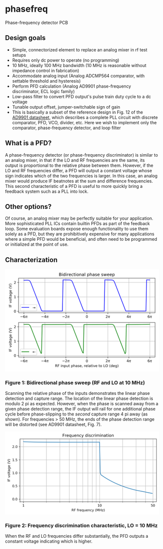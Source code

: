 # phasefreq
 Phase-frequency detector PCB

## Design goals

* Simple, connectorized element to replace an analog mixer in rf test setups
* Requires only dc power to operate (no programming)
* 10 MHz, ideally 100 MHz bandwidth (10 MHz is reasonable without impedance control in fabrication)
* Accommodate analog input (Analog ADCMP564 comparator, with settable threshold and hysteresis)
* Perform PFD calculation (Analog AD9901 phase-frequency discriminator, ECL logic family)
* Low-pass filter to convert PFD output's pulse train duty cycle to a dc voltage
* Tunable output offset, jumper-switchable sign of gain
* This is basically a subset of the reference design in Fig. 12 of the [AD9901 datasheet](https://www.analog.com/media/en/technical-documentation/data-sheets/AD9901.pdf), which describes a complete PLL circuit with discrete comparator, PFD, VCO, divider, etc. Here we wish to implement only the comparator, phase-frequency detector, and loop filter

## What is a PFD?

A phase-frequency detector (or phase-frequency discriminator) is similar to an analog mixer, in that if the LO and RF frequencies are the same, its output is proportional to the relative phase between them. However, if the LO and RF frequencies differ, a PFD will output a constant voltage whose sign indicates which of the two frequencies is larger. In this case, an analog mixer would produce IF beatnotes at the sum and difference frequencies. This second characteristic of a PFD is useful to more quickly bring a feedback system such as a PLL into lock.

## Other options?

Of course, an analog mixer may be perfectly suitable for your application. More sophisticated PLL ICs contain builtin PFDs as part of the feedback loop. Some evaluation boards expose enough functionality to use them solely as a PFD, but they are prohibitively expensive for many applications where a simple PFD would be beneficial, and often need to be programmed or initialized at the point of use.

## Characterization

![Figure 1](doc/bidirectional-phase.png?raw=true)
### Figure 1: Bidirectional phase sweep (RF and LO at 10 MHz)
Scanning the relative phase of the inputs demonstrates the linear phase detection and capture range. The location of the linear phase detection is modulo 2 pi as expected. However, when the phase is scanned away from a given phase detection range, the IF output will rail for one additional phase cycle before phase-slipping to the *second* capture range 4 pi away (as shown). For frequencies > 50 MHz, the ends of the phase detection range will be distorted (see AD9901 datasheet, Fig. 7).

![Figure 2](doc/frequency-sweep.png?raw=true)
### Figure 2: Frequency discrimination characteristic, LO = 10 MHz
When the RF and LO frequencies differ substantially, the PFD outputs a constant voltage indicating which is higher.
